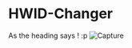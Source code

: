 # HWID-Changer
As the heading says ! :p
![Capture](https://user-images.githubusercontent.com/62610377/92248266-217ec180-eee8-11ea-85ae-45241b9f2969.PNG)

